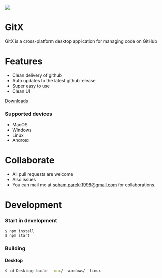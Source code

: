 ![](./Desktop/build/logo.png)
# GitX

GitX is a cross-platform desktop application for managing code on GitHub

# Features
 - Clean delivery of github
 - Auto updates to the latest github release
 - Super easy to use
 - Clean UI

 [Downloads](https://github.com/AlQaholic007/GitX/releases)

### Supported devices
 - MacOS
 - Windows
 - Linux
 - Android

# Collaborate
 - All pull requests are welcome
 - Also issues
 - You can mail me at [soham.parekh1998@gmail.com](mailto:soham.parekh1998@gmail.com) for collaborations.

# Development

### Start in development
```bash
$ npm install
$ npm start
```

### Building
#### Desktop
```bash
$ cd Desktop; build --mac/--windows/--linux
```

